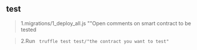 ## test

> 1.migrations/1_deploy_all.js ""Open comments on smart contract to be tested

> 2.Run ` truffle test test/"the contract you want to test"`

